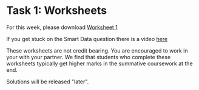 # Task 1: Worksheets

For this week, please
download [Worksheet 1](https://www.ole.bris.ac.uk/bbcswebdav/courses/COMS10017_2023_TB-2/content/oo/pdfs/sheet1_problems.pdf)


If you get stuck on the Smart Data question there is a video [here](https://web.microsoftstream.com/video/8da10da4-bdfb-424b-9e78-12d120e04050)

These worksheets are not credit bearing. You are encouraged to work in your with your partner. We find that students who complete these worksheets typically get higher marks in the summative coursework at the end.

Solutions will be released "later". 
